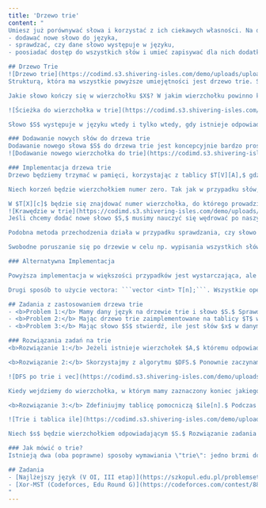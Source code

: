 ```yaml
---
title: 'Drzewo trie'
content: "
Umiesz już porównywać słowa i korzystać z ich ciekawych własności. Na dzisiejszej lekcji nauczysz się jak optymalnie trzymać cały język (czyli zbiór słów) w pamięci komputera. Nasza struktura musi umieć:
- dodawać nowe słowo do języka,
- sprawdzać, czy dane słowo występuje w języku,
- poosiadać dostęp do wszystkich słów i umieć zapisywać dla nich dodatkowe informacje potrzebne w danym zadaniu

## Drzewo Trie
![Drzewo trie](https://codimd.s3.shivering-isles.com/demo/uploads/upload_06a17c4f8d0cb3dc92bd831293ca2c0a.png)
Strukturą, która ma wszystkie powyższe umiejętności jest drzewo trie. Składa się ono z wierzchołków połączonych krawędziami. Wierzchołek na samej górze nazywa się korzeniem. Każdej krawędzi jest przypisana pojedyncza literka. Jeśli w wierzchołku kończy się jakieś słowo to znajduje się w nim jego unikalny numer (identyfikator). Słowa numerujemy po to, by móc je rozróżniać i zapisywać dla nich dodatkowe informacje. Kiedy dostaniemy na wejściu $n$ słów, możemy ponumerować je kolejnymi liczbami całkowitymi.

Jakie słowo kończy się w wierzchołku $X$? W jakim wierzchołku powinno kończyć się słowo $S?$ Zauważmy, że idąc od korzenia do $X$ napotkamy na drodze jego kolejne literki. Będą one tworzyły słowo przypisane do $X.$ W szczególności korzeń odpowiada pustemu słowu. Analogicznie $S$ będzie przypisane do wierzchołka, w którym skończymy idąc od korzenia drogą odpowiadającą kolejnym jego literkom.

![Ścieżka do wierzchołka w trie](https://codimd.s3.shivering-isles.com/demo/uploads/upload_4fe9803a85e2a5e859c7d8267c47e124.png)

Słowo $S$ występuje w języku wtedy i tylko wtedy, gdy istnieje odpowiadający mu wierzchołek i jest mu przypisane jakieś słowo. Wtedy „jakieś słowo” będzie słowem $S.$ Ponieważ bez problemu możemy poruszać się po wierzchołkach i odtwarzać kolejne znaki, drzewo trie umożliwia dostęp do wszystkich słów i informacji z nimi związanych. Pozostało jeszcze odpowiedzieć sobie na pytania: jak dodawać nowe słowa oraz jak to w ogóle zaimplementować.

### Dodawanie nowych słów do drzewa trie
Dodawanie nowego słowa $S$ do drzewa trie jest koncepcyjnie bardzo proste. Na początku nadamy $S$ jego unikatowy numer $d.$ Następnie wyszukamy wierzchołek, w którym powinno się kończyć słowo $S$ i zapiszemy w nim $d.$ Co jeśli taki wierzchołek nie istnieje, tzn. nie ma drogi, po której przejściu powinno powstać $S?$ W takim wypadku musimy tę drogę zbudować! Najpierw znajdźmy najdłuższy prefiks $S$ taki, że w drzewie trie istnieje wierzchołek $V,$ który mu odpowiada. Następnie zbudujmy drogę z $V$ odpowiadającą brakującemu sufiksowi $S.$ Zrobimy to, dodając nowe wierzchołki i krawędzie.
![Dodawanie nowego wierzchołka do trie](https://codimd.s3.shivering-isles.com/demo/uploads/upload_cd33f02d3c1799eb3ebe801aeeacfc36.png)

### Implementacja drzewa trie
Drzewo będziemy trzymać w pamięci, korzystając z tablicy $T[V][A],$ gdzie $V$ to maksymalna liczba wierzchołków, a $A$ to rozmiar alfabetu (czyli liczba możliwych liter). Dodatkowo oznaczmy jako $t$ liczbę wierzchołków w drzewie. Na początku $t = 1,$ ponieważ jedyny wierzchołek w naszym drzewie to korzeń reprezentujący puste słowo.

Niech korzeń będzie wierzchołkiem numer zero. Tak jak w przypadku słów, numerujemy wierzchołki w celu ich rozróżnienia.

W $T[X][c]$ będzie się znajdować numer wierzchołka, do którego prowadzi krawędź wychodząca z wierzchołka $X$ z przypisaną literką $c.$ Jeżeli $T[x][c] = -1,$ to taki wierzchołek nie istnieje.
![Krawędzie w trie](https://codimd.s3.shivering-isles.com/demo/uploads/upload_dcb52fa45cac0e6cdea06bc607b5f97e.png)
Jeśli chcemy dodać nowe słowo $S,$ musimy nauczyć się wędrować po naszym drzewie. W tym celu będziemy przeglądać kolejne prefiksy $S$ i znajdować odpowiadające im wierzchołki. Niech $X$ oznacza wierzchołek, w którym aktualnie jesteśmy. Na początku $X = 0$ (czyli jesteśmy w korzeniu, odpowiadającemu pustemu słowu). Zauważmy, że jeśli wierzchołek $A$ odpowiada prefiksowi słowa $S$ o długości $i-1$ to prefiksowi o długości $i$ odpowiada $T[X][S[i-1]].$ Jeśli $T[X][S[i]] = -1$ to taki wierzchołek nie istnieje i trzeba go zaistnieć. Nadajmy mu numer równy $t:$ jest to bardzo korzystne rozwiązanie, ponieważ dzięki temu dodawane wierzchołki będą miały różne, a w dodatku małe numery. W tym momencie pod $T[X][S[i-1]]$ musimy podstawić $t,$ po czym zwiększyć $t$ o jeden, bo dodaliśmy nowy wierzchołek. Niezależnie od tego co się zdarzyło przed chwilą, możemy przyjąć $X = T[X][S[i-1]]$ (tym samym wchodząc do tego wierzchołka) i kontynuować wędrówkę dla $i+1$-wszego prefiksu $S.$ Kiedy przetworzymy już prefiks długości $X.length(),$ będziemy mogli przypisać do $X$ identyfikator słowa, które właśnie dodaliśmy. Dodanie słowa $X$ kosztowało nas $O(X.length())$ operacji.

Podobna metoda przechodzenia działa w przypadku sprawdzania, czy słowo $X$ występuje w słowniku. Jeśli w pewnym momencie natrafimy na sytuację, w której nie ma drogi $(T[X][S[i]] = -1)$ to danego słowa nie ma w słowniku.

Swobodne poruszanie się po drzewie w celu np. wypisania wszystkich słów umożliwiają wszelkie algorytmy przeszukiwania grafów, takie jak $DFS$ czy $BFS.$ Jeżeli jeszcze nie znasz żadnego z nich gorąco polecam w tej chwili szybko przeczytać i zrozumieć działanie algorytmu $DFS.$ Jest bardzo prosty, więc szybko go ogarniesz i bez problemu będziesz mógł kontynuować czytanie tego artykułu :)

### Alternatywna Implementacja

Powyższa implementacja w większości przypadków jest wystarczająca, ale zajmuje $O(V \\cdot A)$ pamięci, dlatego może się nie sprawdzić kiedy rozmiar alfabetu jest duży albo ograniczenia pamięciowe małe. Możemy to rozwiązać np. zmieniając tablicę $T[V][A]$ na dostępną w STLu mapę: ```map <int, char> T[n];```. Złożoność dodawania słów i $DFS$’a będzie gorsza o $O(log \\ A),$ gdyż tyle będzie nas kosztować wyciąganie informacji o krawędziach. W zamian za to wykorzystamy jedynie $O(V)$ pamięci.

Drugi sposób to użycie vectora: ```vector <int> T[n];```. Wszystkie operacje będą się odbywać analogicznie jak w wersji tablicowej, ale zamiast odwoływać się bezpośrednio do krawędzi o znaku $c$ będziemy musieli przejrzeć cały vector, a gdy taka krawędź nie istnieje dodać ją na koniec vectora. W tym wypadku złożoność pamięciowa wyniesie $O(V),$ a operacje dodawania słów i przeszukiwania drzewa będą wolniejsze o $O(A).$

## Zadania z zastosowaniem drzewa trie
- <b>Problem 1:</b> Mamy dany język na drzewie trie i słowo $S.$ Sprawdź, czy $S$ jest prefiksem któregoś ze słów w języku.
- <b>Problem 2:</b> Mając drzewo trie zaimplementowane na tablicy $T$ wypisz wszystkie słowa z języka posortowane leksykograficznie (czyli alfabetycznie).
- <b>Problem 3:</b> Mając słowo $S$ stwierdź, ile jest słów $x$ w danym języku, takich że $S$ jest prefiksem $x.$

### Rozwiązania zadań na trie
<b>Rozwiązanie 1:</b> Jeżeli istnieje wierzchołek $A,$ któremu odpowiada słowo $S,$ to w języku istnieje słowo, którego $S$ jest prefiksem. Dlaczego? Przecież $A$ musiał w jakiś sposób powstać!

<b>Rozwiązanie 2:</b> Skorzystajmy z algorytmu $DFS.$ Ponownie zaczynamy od korzenia. Znajdując się w wierzchołku $X$ będziemy wchodzić do jego synów od tego, do którego prowadzi krawędź z najwcześniejszą literką, do tego, do którego prowadzi krawędź z najpóźniejszą. Żeby móc szybko wypisywać słowa, będziemy trzymać vector $vec,$ zawierający wszystkie znaki na ścieżce od korzenia do aktualnego wierzchołka. Wchodząc do nowego wierzchołka na końcu $vec$ należy dodać krawędź, którą do niego weszliśmy, a wychodząc: usunąć. W ten sposób będzie się na nim utrzymywać słowo odpowiadające wierzchołkowi, w którym aktualnie jesteśmy.

![DFS po trie i vec](https://codimd.s3.shivering-isles.com/demo/uploads/upload_3c89745c8ac0201354dac69ee68ed4ff.png)

Kiedy wejdziemy do wierzchołka, w którym mamy zaznaczony koniec jakiegoś słowa - wypisujemy $vec$

<b>Rozwiązanie 3:</b> Zdefiniujmy tablicę pomocniczą $ile[n].$ Podczas dodawania nowych słów do drzewa zwiększamy wartość $ile[x]$ dla każdego wierzchołka $x$ na ścieżce od korzenia do wierzchołka, w którym kończy się nowe słowo.

![Trie i tablica ile](https://codimd.s3.shivering-isles.com/demo/uploads/upload_b8b31677a10ad50268c6ab1bb8afcdf3.png)

Niech $s$ będzie wierzchołkiem odpowiadającym $S.$ Rozwiązanie zadania to po prostu $ile[s].$

### Jak mówić o trie?
Istnieją dwa (oba poprawne) sposoby wymawiania \"trie\": jedno brzmi dokładnie tak, jak angielskie słowo \"tree\" (i środkowa sylaba wyrazu \"retrieval\"), natomiast drugie brzmi tak, jak słowo \"try\" i pomaga rozróżnić, czy mówimy o drzewie trie czy też o zwykłym drzewie.

## Zadania
- [Najlżejszy język (V OI, III etap)](https://szkopul.edu.pl/problemset/problem/9-tYuiHpeLAJBtw2vDdNgWbh/site/?key=statement)
- [Xor-MST (Codeforces, Edu Round G)](https://codeforces.com/contest/888/problem/G)
"
---
```

